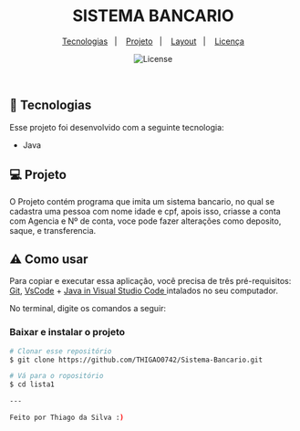 <h1 align="center"> SISTEMA BANCARIO </h1>

<p align="center">
  <a href="#-tecnologias">Tecnologias</a>&nbsp;&nbsp;&nbsp;|&nbsp;&nbsp;&nbsp;
  <a href="#-projeto">Projeto</a>&nbsp;&nbsp;&nbsp;|&nbsp;&nbsp;&nbsp;
  <a href="#-layout">Layout</a>&nbsp;&nbsp;&nbsp;|&nbsp;&nbsp;&nbsp;
  <a href="#memo-licença">Licença</a>
</p>

<p align="center">
  <img alt="License" src="https://img.shields.io/static/v1?label=license&message=MIT&color=49AA26&labelColor=000000">
</p>

<br>

## 🚀 Tecnologias

Esse projeto foi desenvolvido com a seguinte tecnologia:

- Java


## 💻 Projeto

O Projeto contém programa que imita um sistema bancario, no qual se cadastra uma pessoa com nome idade e cpf, apois isso, criasse a conta com Agencia e Nº de conta, voce pode fazer alterações como deposito, saque, e transferencia.

## ⚠ Como usar

Para copiar e executar essa aplicação, você precisa de três pré-requisitos: [Git](https://git-scm.com), [VsCode](https://code.visualstudio.com/download) + [Java in Visual Studio Code
](https://code.visualstudio.com/docs/languages/java) intalados no seu computador.

No terminal, digite os comandos a seguir:

### Baixar e instalar o projeto

```bash
# Clonar esse repositório
$ git clone https://github.com/THIGAO0742/Sistema-Bancario.git

# Vá para o ropositório
$ cd lista1

---

Feito por Thiago da Silva :)
